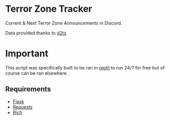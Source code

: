 # Terror Zone Tracker
Current &amp; Next Terror Zone Announcements in Discord.

Data provided thanks to [d2tz](https://d2tz.info/)

# Important
This script was specifically built to be ran in [replit](https://replit.com/) to run 24/7 for free but of course can be ran elsewhere.

## Requirements
- [Flask](https://github.com/pallets/flask)
- [Requests](https://pypi.org/project/requests/)
- [Rich](https://github.com/Textualize/rich)


